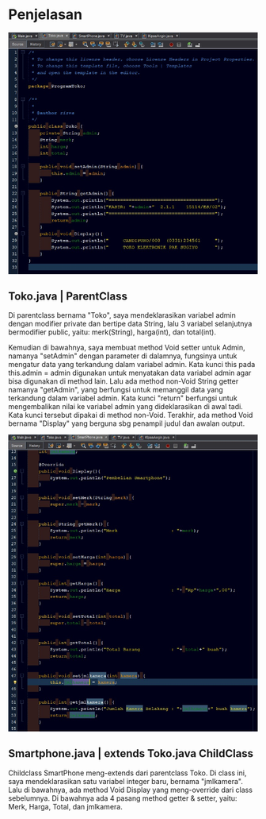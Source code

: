 # Penjelasan
![alt text](https://github.com/RizwandaaK/ProgramToko-InheritEnkap/blob/master/codingan%20Toko.jpeg?raw=true)
## Toko.java | ParentClass
Di parentclass bernama "Toko", saya mendeklarasikan variabel admin dengan modifier private dan bertipe data String, lalu 3 variabel selanjutnya bermodifier public, 
yaitu: merk(String), harga(int), dan total(int). 

Kemudian di bawahnya, saya membuat method Void setter untuk Admin, namanya "setAdmin" dengan parameter di dalamnya, fungsinya untuk mengatur data yang terkandung dalam variabel admin. Kata kunci this pada this.admin = admin digunakan untuk menyatakan data variabel admin agar bisa digunakan di method lain. Lalu ada method non-Void String getter namanya "getAdmin", yang berfungsi untuk memanggil data yang terkandung dalam variabel admin. Kata kunci "return" berfungsi untuk mengembalikan nilai ke variabel admin yang dideklarasikan di awal tadi. Kata kunci tersebut dipakai di method non-Void. Terakhir, ada method Void bernama "Display" yang berguna sbg penampil judul dan awalan output.


![alt text](https://github.com/RizwandaaK/ProgramToko-InheritEnkap/blob/master/codingan%20Smartphone.jpeg?raw=true)
## Smartphone.java | extends Toko.java ChildClass
Childclass SmartPhone meng-extends dari parentclass Toko. Di class ini, saya mendeklarasikan satu variabel integer baru, bernama "jmlkamera". Lalu di bawahnya, ada method Void Display yang meng-override dari class sebelumnya. Di bawahnya ada 4 pasang method getter & setter, yaitu: Merk, Harga, Total, dan jmlkamera.
